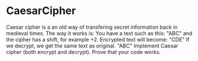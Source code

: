 # CaesarCipher
﻿Caesar cipher is a an old way of transfering secret information back in medieval times. The way it works is: You have a text such as this: "ABC" and the cipher has a shift, for example +2. Encrypted text will become: "CDE" If we decrypt, we get the same text as original. "ABC"  Implement Caesar cipher (both encrypt and decrypt). Prove that your code works.
